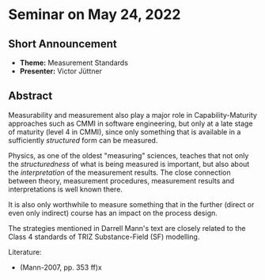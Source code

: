 # Seminar on May 24, 2022

## Short Announcement

* __Theme:__   Measurement Standards
* __Presenter:__ Victor Jüttner

## Abstract

Measurability and measurement also play a major role in Capability-Maturity
approaches such as CMMI in software engineering, but only at a late stage of
maturity (level 4 in CMMI), since only something that is available in a
sufficiently _structured_ form can be measured.

Physics, as one of the oldest "measuring" sciences, teaches that not only the
_structuredness_ of what is being measured is important, but also about the
_interpretation_ of the measurement results.  The close connection between
theory, measurement procedures, measurement results and interpretations is
well known there.

It is also only worthwhile to measure something that in the further (direct or
even only indirect) course has an impact on the process design.

The strategies mentioned in Darrell Mann's text are closely related to the
Class 4 standards of TRIZ Substance-Field (SF) modelling.

Literature:
- (Mann-2007, pp. 353 ff)x